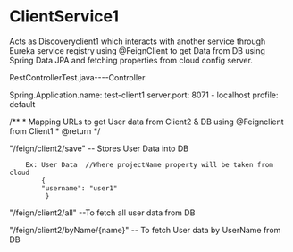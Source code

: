 # ClientService1
Acts as Discoveryclient1 which interacts with another service through Eureka service registry using @FeignClient to get Data from DB using Spring Data JPA and fetching properties from cloud config server.

RestControllerTest.java----Controller

Spring.Application.name: test-client1
server.port: 8071 - localhost
profile: default

    
 /**
     * Mapping URLs to get User data from Client2 & DB using @Feignclient from Client1
     * @return
     */
     
   "/feign/client2/save"          -- Stores User Data into DB  

        Ex: User Data  //Where projectName property will be taken from cloud
            {
            "username": "user1"
             }

   "/feign/client2/all"           --To fetch all user data from DB

   "/feign/client2/byName/{name}" -- To fetch User data by UserName from DB

   
